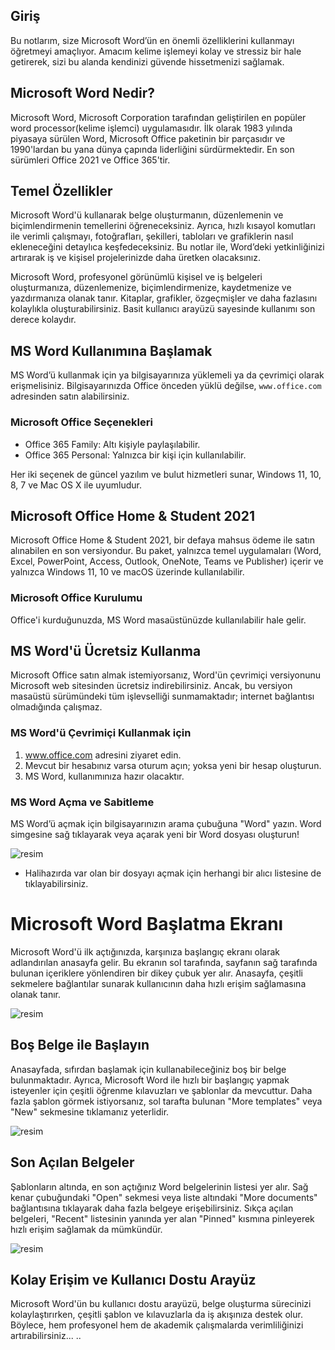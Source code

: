 ## Giriş

Bu notlarım, size Microsoft Word’ün en önemli özelliklerini kullanmayı öğretmeyi amaçlıyor. 
Amacım kelime işlemeyi kolay ve stressiz bir hale getirerek, sizi bu alanda kendinizi güvende hissetmenizi sağlamak.

## Microsoft Word Nedir?

Microsoft Word, Microsoft Corporation tarafından geliştirilen en popüler word processor(kelime işlemci) uygulamasıdır. 
İlk olarak 1983 yılında piyasaya sürülen Word, Microsoft Office paketinin bir parçasıdır ve 1990'lardan bu yana dünya çapında liderliğini sürdürmektedir. 
En son sürümleri Office 2021 ve Office 365'tir.

## Temel Özellikler

Microsoft Word'ü kullanarak belge oluşturmanın, düzenlemenin ve biçimlendirmenin temellerini öğreneceksiniz. 
Ayrıca, hızlı kısayol komutları ile verimli çalışmayı, fotoğrafları, şekilleri, tabloları ve grafiklerin nasıl ekleneceğini detaylıca keşfedeceksiniz.
Bu notlar ile, Word’deki yetkinliğinizi artırarak iş ve kişisel projelerinizde daha üretken olacaksınız. 

Microsoft Word, profesyonel görünümlü kişisel ve iş belgeleri oluşturmanıza, düzenlemenize, biçimlendirmenize, kaydetmenize ve yazdırmanıza olanak tanır. 
Kitaplar, grafikler, özgeçmişler ve daha fazlasını kolaylıkla oluşturabilirsiniz. Basit kullanıcı arayüzü sayesinde kullanımı son derece kolaydır.

## MS Word Kullanımına Başlamak

MS Word’ü kullanmak için ya bilgisayarınıza yüklemeli ya da çevrimiçi olarak erişmelisiniz. 
Bilgisayarınızda Office önceden yüklü değilse, `www.office.com` adresinden satın alabilirsiniz. 

### Microsoft Office Seçenekleri

- Office 365 Family: Altı kişiyle paylaşılabilir.
- Office 365 Personal: Yalnızca bir kişi için kullanılabilir.

Her iki seçenek de güncel yazılım ve bulut hizmetleri sunar, Windows 11, 10, 8, 7 ve Mac OS X ile uyumludur.

## Microsoft Office Home & Student 2021

Microsoft Office Home & Student 2021, bir defaya mahsus ödeme ile satın alınabilen en son versiyondur. 
Bu paket, yalnızca temel uygulamaları (Word, Excel, PowerPoint, Access, Outlook, OneNote, Teams ve Publisher) içerir ve yalnızca Windows 11, 10 ve macOS üzerinde kullanılabilir.

### Microsoft Office Kurulumu

Office'i kurduğunuzda, MS Word masaüstünüzde kullanılabilir hale gelir.

## MS Word'ü Ücretsiz Kullanma

Microsoft Office satın almak istemiyorsanız, Word'ün çevrimiçi versiyonunu Microsoft web sitesinden ücretsiz indirebilirsiniz.
Ancak, bu versiyon masaüstü sürümündeki tüm işlevselliği sunmamaktadır; internet bağlantısı olmadığında çalışmaz. 

### MS Word'ü Çevrimiçi Kullanmak için

1. www.office.com adresini ziyaret edin.
2. Mevcut bir hesabınız varsa oturum açın; yoksa yeni bir hesap oluşturun.
3. MS Word, kullanımınıza hazır olacaktır.

### MS Word Açma ve Sabitleme

MS Word’ü açmak için bilgisayarınızın arama çubuğuna "Word" yazın. Word simgesine sağ tıklayarak veya açarak yeni bir Word dosyası oluşturun!

![resim](https://i.ibb.co/j4sR8BB/1-Open-Word.png)
* Halihazırda var olan bir dosyayı açmak için herhangi bir alıcı listesine de tıklayabilirsiniz.


# Microsoft Word Başlatma Ekranı

Microsoft Word'ü ilk açtığınızda, karşınıza başlangıç ekranı olarak adlandırılan anasayfa gelir. 
Bu ekranın sol tarafında, sayfanın sağ tarafında bulunan içeriklere yönlendiren bir dikey çubuk yer alır. 
Anasayfa, çeşitli sekmelere bağlantılar sunarak kullanıcının daha hızlı erişim sağlamasına olanak tanır.

![resim](https://i.ibb.co/JQtRbJS/2-Word.png)

## Boş Belge ile Başlayın

Anasayfada, sıfırdan başlamak için kullanabileceğiniz boş bir belge bulunmaktadır. 
Ayrıca, Microsoft Word ile hızlı bir başlangıç yapmak isteyenler için çeşitli öğrenme kılavuzları ve şablonlar da mevcuttur. 
Daha fazla şablon görmek istiyorsanız, sol tarafta bulunan "More templates" veya "New" sekmesine tıklamanız yeterlidir.

![resim](https://i.ibb.co/d4069fb/3-Word-New.png)

## Son Açılan Belgeler

Şablonların altında, en son açtığınız Word belgelerinin listesi yer alır. 
Sağ kenar çubuğundaki "Open" sekmesi veya liste altındaki "More documents" bağlantısına tıklayarak daha fazla belgeye erişebilirsiniz. 
Sıkça açılan belgeleri, "Recent" listesinin yanında yer alan "Pinned" kısmına pinleyerek hızlı erişim sağlamak da mümkündür.

![resim](https://i.ibb.co/fNJBG6S/4-Word-Recent.png)

## Kolay Erişim ve Kullanıcı Dostu Arayüz

Microsoft Word'ün bu kullanıcı dostu arayüzü, belge oluşturma sürecinizi kolaylaştırırken, 
çeşitli şablon ve kılavuzlarla da iş akışınıza destek olur. Böylece, hem profesyonel hem de akademik çalışmalarda verimliliğinizi artırabilirsiniz...
..